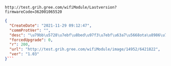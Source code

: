 `http://test.grih.gree.com/wifiModule/Lastversion?firmwareCode=362001065520`

```json
{
  "CreateDate": "2021-11-29 09:12:47",
  "commProtVer": "",
  "desc": "\u79bb\u5728\u7ebf\u8bed\u97f3\u7ebf\u63a7\u5668ota\u8986\u76d6",
  "forcedUpgrade": 0,
  "r": 200,
  "url": "http://test.grih.gree.com/wifiModule/image/14952/6421822",
  "ver": "1.03"
}```